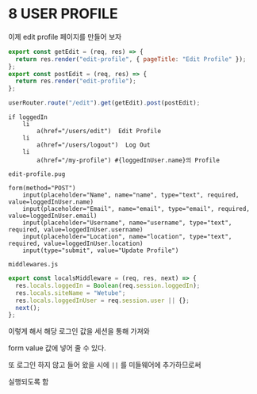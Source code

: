 # 8 USER PROFILE

이제 edit profile 페이지를 만들어 보자

```js
export const getEdit = (req, res) => {
  return res.render("edit-profile", { pageTitle: "Edit Profile" });
};
export const postEdit = (req, res) => {
  return res.render("edit-profile");
};
```

```js
userRouter.route("/edit").get(getEdit).post(postEdit);
```

```pug
if loggedIn
    li
        a(href="/users/edit")  Edit Profile
    li
        a(href="/users/logout")  Log Out
    li
        a(href="/my-profile") #{loggedInUser.name}의 Profile
```

`edit-profile.pug`

```pug
form(method="POST")
    input(placeholder="Name", name="name", type="text", required, value=loggedInUser.name)
    input(placeholder="Email", name="email", type="email", required, value=loggedInUser.email)
    input(placeholder="Username", name="username", type="text", required, value=loggedInUser.username)
    input(placeholder="Location", name="location", type="text", required, value=loggedInUser.location)
    input(type="submit", value="Update Profile")
```

`middlewares.js`

```js
export const localsMiddleware = (req, res, next) => {
  res.locals.loggedIn = Boolean(req.session.loggedIn);
  res.locals.siteName = "Wetube";
  res.locals.loggedInUser = req.session.user || {};
  next();
};
```

이렇게 해서 해당 로그인 값을 세션을 통해 가져와

form value 값에 넣어 줄 수 있다.

또 로그인 하지 않고 들어 왔을 시에 `||` 를 미들웨어에 추가하므로써

실행되도록 함

